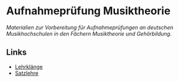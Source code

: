 # Aufnahmeprüfung Musiktheorie

_Materialien zur Vorbereitung für Aufnahmeprüfungen an deutschen Musikhochschulen in den Fächern Musiktheorie und Gehörbildung._

## Links

- [Lehrklänge](http://www.lehrklaenge.de/index.html)
- [Satzlehre](http://www.satzlehre.de/themen.html)
